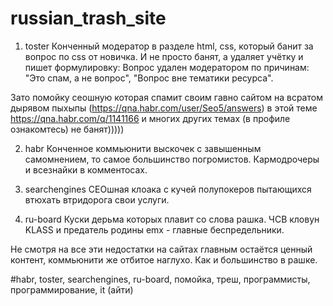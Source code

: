 # russian_trash_site

1. toster
Конченный модератор в разделе html, css, который банит за вопрос по css от новичка. И не просто банят, а удаляет учётку и пишет формулировку:
Вопрос удален модератором по причинам: "Это спам, а не вопрос", "Вопрос вне тематики ресурса".

Зато помойку сеошную которая спамит своим гавно сайтом на всратом дырявом пыхыпы (https://qna.habr.com/user/Seo5/answers) в этой теме https://qna.habr.com/q/1141166 и многих других темах (в профиле ознакомтесь) не банят)))))

2. habr
Конченное коммьюнити выскочек с завышенным самомнением, то самое большинство погромистов.
Кармодрочеры и всезнайки в комментосах.

3. searchengines
СЕОшная клоака с кучей полупокеров пытающихся втюхать втридорога свои услуги.

4. ru-board
Куски дерьма которых плавит со слова рашка.
ЧСВ кловун KLASS и предатель родины emx - главные беспредельники.

Не смотря на все эти недостатки на сайтах главным остаётся ценный контент, коммьюнити же отбитое наглухо. Как и большинство в рашке.

#habr, toster, searchengines, ru-board, помойка, треш, программисты, программирование, it (айти)
